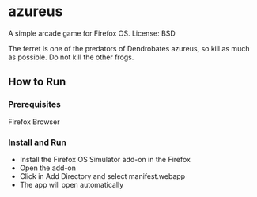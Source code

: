 # azureus
A simple arcade game for Firefox OS. License: BSD

The ferret is one of the predators of Dendrobates azureus, so kill as much as possible. Do not kill the other frogs.

## How to Run

### Prerequisites
Firefox Browser

### Install and Run
* Install the Firefox OS Simulator add-on in the Firefox
* Open the add-on
* Click in Add Directory and select manifest.webapp
* The app will open automatically
